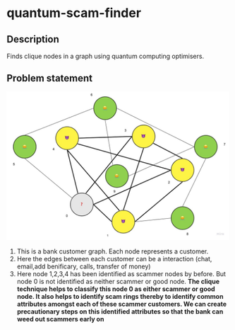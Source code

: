 # quantum-scam-finder

## Description
Finds clique nodes in a graph using quantum computing optimisers.


## Problem statement
![Intial scammer graph](images/quantum-scam-finder.jpeg)
1. This is a bank customer graph. Each node represents a customer.
2. Here the edges between each customer can be a interaction (chat, email,add benificary, calls, transfer of money)
3. Here node 1,2,3,4 has been identified as scammer nodes by before. But node 0 is not identified as neither scammer or good node.
**The clique technique helps to classify this node 0 as either scammer or good node. It also helps to identify scam rings thereby to identify common attributes amongst each of these scammer customers. We can create precautionary steps on this identified attributes so that the bank can weed out scammers early on**
